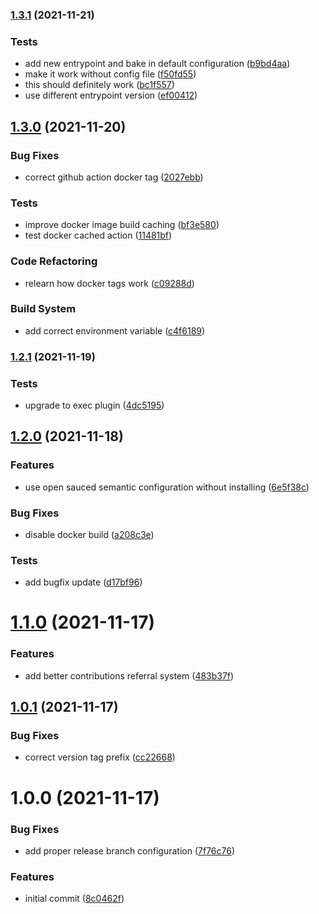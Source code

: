 ### [1.3.1](https://github.com/0-vortex/semantic-release-docker-test/compare/v1.3.0...v1.3.1) (2021-11-21)


### Tests

* add new entrypoint and bake in default configuration ([b9bd4aa](https://github.com/0-vortex/semantic-release-docker-test/commit/b9bd4aad1357d2bbb0458503d7f5960e18e3aa3e))
* make it work without config file ([f50fd55](https://github.com/0-vortex/semantic-release-docker-test/commit/f50fd5596ffa0adea6ce2691d01c35e4faac10fb))
* this should definitely work ([bc1f557](https://github.com/0-vortex/semantic-release-docker-test/commit/bc1f557c1fd0272011569c308afe412d5c63f8d0))
* use different entrypoint version ([ef00412](https://github.com/0-vortex/semantic-release-docker-test/commit/ef004123c0f803b6d1b990b45cba1d27b8e4549b))

## [1.3.0](https://github.com/0-vortex/semantic-release-docker-test/compare/v1.2.1...v1.3.0) (2021-11-20)


### Bug Fixes

* correct github action docker tag ([2027ebb](https://github.com/0-vortex/semantic-release-docker-test/commit/2027ebb97204f776a9c5ad3a244b22a4c359ae0e))


### Tests

* improve docker image build caching ([bf3e580](https://github.com/0-vortex/semantic-release-docker-test/commit/bf3e580cf3d62e5b380d3447788fc4daec3e048c))
* test docker cached action ([11481bf](https://github.com/0-vortex/semantic-release-docker-test/commit/11481bfff567b32f41ed644dc1fd5ba6bacc59d0))


### Code Refactoring

* relearn how docker tags work ([c09288d](https://github.com/0-vortex/semantic-release-docker-test/commit/c09288d3d47971eff055225bee49d158c9724207))


### Build System

* add correct environment variable ([c4f6189](https://github.com/0-vortex/semantic-release-docker-test/commit/c4f61892d50747b41b957c11e906188b2c64d682))

### [1.2.1](https://github.com/0-vortex/semantic-release-docker-test/compare/v1.2.0...v1.2.1) (2021-11-19)


### Tests

* upgrade to exec plugin ([4dc5195](https://github.com/0-vortex/semantic-release-docker-test/commit/4dc519581b1b6fe0d862a343acc3846776f2b0bc))

## [1.2.0](https://github.com/0-vortex/semantic-release-docker-test/compare/v1.1.0...v1.2.0) (2021-11-18)


### Features

* use open sauced semantic configuration without installing ([6e5f38c](https://github.com/0-vortex/semantic-release-docker-test/commit/6e5f38c1a96a3d182363416a49d97a0f69031075))


### Bug Fixes

* disable docker build ([a208c3e](https://github.com/0-vortex/semantic-release-docker-test/commit/a208c3e7f5a58d51fd20a7c5ed23d88d7a30b2fe))


### Tests

* add bugfix update ([d17bf96](https://github.com/0-vortex/semantic-release-docker-test/commit/d17bf96b783b45a6d286cd92f0bac6c5a9d52765))

# [1.1.0](https://github.com/0-vortex/semantic-release-docker-test/compare/v1.0.1...v1.1.0) (2021-11-17)


### Features

* add better contributions referral system ([483b37f](https://github.com/0-vortex/semantic-release-docker-test/commit/483b37fdd7a0ca83576a0d93c24271c7974a80a7))

## [1.0.1](https://github.com/0-vortex/semantic-release-docker-test/compare/v1.0.0...v1.0.1) (2021-11-17)


### Bug Fixes

* correct version tag prefix ([cc22668](https://github.com/0-vortex/semantic-release-docker-test/commit/cc2266860ab4777b6ca87e9c4a6be6c87236e1ac))

# 1.0.0 (2021-11-17)


### Bug Fixes

* add proper release branch configuration ([7f76c76](https://github.com/0-vortex/semantic-release-docker-test/commit/7f76c76dcba1af6369f8c00c8d4712b0a391bd72))


### Features

* initial commit ([8c0462f](https://github.com/0-vortex/semantic-release-docker-test/commit/8c0462f49a1c0c4a0ff24bfe0e0361cbce956a13))

